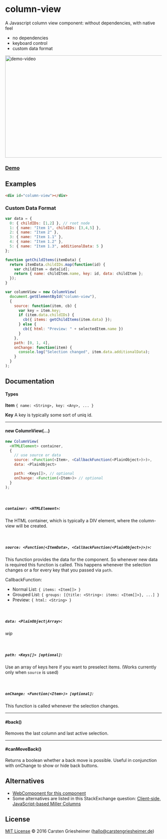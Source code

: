 # column-view

A Javascript column view component: without dependencies, with native feel

* no dependencies
* keyboard control
* custom data format

<a href="http://jupiterrr.github.io/column-view/demo.html"><img src="https://cloud.githubusercontent.com/assets/681942/12482634/fceb3cf6-c050-11e5-841e-4cbbb24149f1.gif" alt="demo-video" width="650" height="329" /></a>

### [Demo](http://jupiterrr.github.io/column-view/demo.html)

## Examples

```html
<div id="column-view"></div>
```
<!--
### JSON / PlainObject Notation

```javascript
var data = {
  "Fruits": {
    "Banana": '<img src="banana.gif" />',
    "Apple": '🍎'
  },
  "Cars": {
    "Invisible Car": {
      _html: '<h1>Aston Martin V12 Vanquish</h1>',
      additionalData: 5
    },
    "Racing Car": "🏎",
    "Police Car": "🚓"
  }
};

var columnView = new ColumnView(
  document.getElementById("column-view"),
  {
    data: data
    onChange: function(item) {
      console.log("Selection changed", item.additionalData);
    }
  }
);
```

### OO Array Notation

```javascript
var data = [
  {
    name: "Fruits", children: [
      { name: "Banana", htm: "'<img src="banana.gif" />'" },
      { name : "Apple", html: "🍎"}
    ]
  }],
  {
    name: "Cars", children: [
      { name: "Invisible Car", html: "<h1>Aston Martin V12 Vanquish</h1>", additionalData: 5 },
      { name: "Racing Car", html: "🏎"},
      { name: "Police Car", html: "🚓"}
    ]
  }
];

var columnView = new ColumnView(
  document.getElementById("column-view"),
  {
    data: data
    onChange: function(item) {
      console.log("Selection changed", item.additionalData);
    }
  }
);
```
-->

### Custom Data Format

```javascript
var data = {
  0: { childIDs: [1,2] }, // root node
  1: { name: "Item 1", childIDs: [3,4,5] },
  2: { name: "Item 2" },
  3: { name: "Item 1.1" },
  4: { name: "Item 1.2" },
  5: { name: "Item 1.3", additionalData: 5 }
};

function getChildItems(itemData) {
  return itemData.childIDs.map(function(id) {
    var childItem = data[id];
    return { name: childItem.name, key: id, data: childItem };
  });
}

var columnView = new ColumnView(
  document.getElementById("column-view"),
  {
    source: function(item, cb) {
      var key = item.key;
      if (item.data.childIDs) {
        cb({ items: getChildItems(item.data) });
      } else {
        cb({ html: "Preview: " + selectedItem.name })
      }
    },
    path: [0, 1, 4],
    onChange: function(item) {
      console.log("Selection changed", item.data.additionalData);
    }
  }
);
```

## Documentation

#### Types

**Item** `{ name: <String>, key: <Any>, ... }`

**Key** A key is typically some sort of uniq id.

---

#### new ColumnView(...)

```javascript
new ColumnView(
  <HTMLElement> container,
  {
    // use source or data
    source: <Function(<Item>, <CallbackFunction(<PlainObject>)>)>,
    data: <PlainObject>

    path: <Keys[]>, // optional
    onChange: <Function(<Item>)> // optional
  }
);
```

<br>

##### `container: <HTMLElement>`:
The HTML container, which is typically a DIV element, where the column-view will be created.

<br>

##### `source: <Function(<ItemData>, <CallbackFunction(<PlainObject>)>)>`:
This function provides the data for the component. So whenever new data is
required this function is called. This happens whenever the selection changes or
a for every key that you passed via `path`.
<!-- TODO ItemData key attribute -->

CallbackFunction:
* Normal List: `{ items: <Item[]> }`
* Grouped List: `{ groups: [{title: <String>: items: <Item[]>}, ...] }`
* Preview: `{ html: <String> }`

<br>


##### `data: <PlainObject|Array>`:
*wip*

<!--
This entry set the data for the component. Use this as a static alternative to the dynamic `source` calls.
By default two data formats are supported:

###### PlainObject Notation
```javascript
{
  "1": {
    "1.1": "<b>HTML</b>",
    "1.2": { _html: "..." }
  },
  "2": ...
}
```

###### OO Array Notation
```javascript
[
  {
    name: "1",
    children: [
      { name: "1.1", html: "<b>HTML</b>" },
      ...
    ]
  },
  { name: "2", children: ... },
  ...
]
```
-->

<br>

##### `path: <Keys[]> [optional]`:
Use an array of keys here if you want to preselect items.
(Works currently only when `source` is used)

<br>

##### `onChange: <Function(<Item>)> [optional]`:
This function is called whenever the selection changes.

---

#### #back()
Removes the last column and last active selection.

---

#### #canMoveBack()
Returns a boolean whether a back move is possible.
Useful in conjunction with onChange to show or hide back buttons.


## Alternatives
* [WebComponent for this component](https://github.com/Jupiterrr/column-view-component)
* Some alternatives are listed in this StackExchange question: [Client-side, JavaScript-based Miller Columns](http://softwarerecs.stackexchange.com/questions/14074/client-side-javascript-based-miller-columns)

## License

[MIT License](http://opensource.org/licenses/MIT) © 2016 Carsten Griesheimer (hallo@carstengriesheimer.de)
